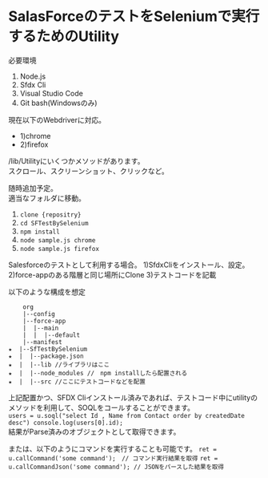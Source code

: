 # SalasForceのテストをSeleniumで実行するためのUtility

必要環境
1) Node.js
2) Sfdx Cli
3) Visual Studio Code
4) Git bash(Windowsのみ)  


現在以下のWebdriverに対応。  
-  1)chrome  
-  2)firefox  

/lib/Utilityにいくつかメソッドがあります。  
スクロール、スクリーンショット、クリックなど。  

随時追加予定。  
適当なフォルダに移動。
1) `clone {repositry}`  
2) `cd SFTestBySelenium`
3) `npm install`  
4) `node sample.js chrome`  
5) `node sample.js firefox`  

Salesforceのテストとして利用する場合。
1)SfdxCliをインストール、設定。
2)force-appのある階層と同じ場所にClone
3)テストコードを記載

以下のような構成を想定
    
        org  
        |--config  
        |--force-app  
        |  |--main  
        |  |  |--default  
        |--manifest  
    ★  |--SfTestBySelenium  
    ★  |  |--package.json  
    ★  |  |--lib //ライブラリはここ  
    ★  |  |--node_modules //　npm installしたら配置される  
    ★  |  |--src //ここにテストコードなどを配置  
    

上記配置かつ、SFDX Cliインストール済みであれば、テストコード中にutilityのメソッドを利用して、SOQLをコールすることができます。  
`users = u.soql("select Id , Name from Contact order by createdDate desc")
console.log(users[0].id);`  
結果がParse済みのオブジェクトとして取得できます。


または、以下のようにコマンドを実行することも可能です。
`ret = u.callCommand('some command');　// コマンド実行結果を取得`
`ret = u.callCommandJson('some command'); // JSONをパースした結果を取得`


      
